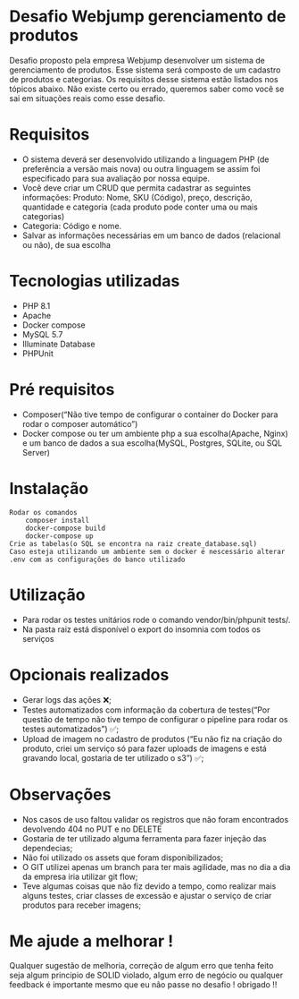 <h1 class="code-line" data-line-start=0 data-line-end=1 ><a id="Desafio_Webjump_gerenciamento_de_produtos_0"></a>Desafio Webjump gerenciamento de produtos</h1>
<p class="has-line-data" data-line-start="1" data-line-end="2">Desafio proposto pela empresa Webjump  desenvolver um sistema de gerenciamento de produtos. Esse sistema será composto de um cadastro de produtos e categorias. Os requisitos desse sistema estão listados nos tópicos abaixo. Não existe certo ou errado, queremos saber como você se sai em situações reais como esse desafio.</p>
<h1 class="code-line" data-line-start=3 data-line-end=4 ><a id="Requisitos_3"></a>Requisitos</h1>
<ul>
<li class="has-line-data" data-line-start="4" data-line-end="5">O sistema deverá ser desenvolvido utilizando a linguagem PHP (de preferência a versão mais nova) ou outra linguagem se assim foi especificado para sua avaliação por nossa equipe.</li>
<li class="has-line-data" data-line-start="5" data-line-end="6">Você deve criar um CRUD que permita cadastrar as seguintes informações: Produto: Nome, SKU (Código), preço, descrição, quantidade e categoria (cada produto pode conter uma ou mais categorias)</li>
<li class="has-line-data" data-line-start="6" data-line-end="7">Categoria: Código e nome.</li>
<li class="has-line-data" data-line-start="7" data-line-end="9">Salvar as informações necessárias em um banco de dados (relacional ou não), de sua escolha</li>
</ul>
<h1 class="code-line" data-line-start=9 data-line-end=10 ><a id="Tecnologias_utilizadas_9"></a>Tecnologias utilizadas</h1>
<ul>
<li class="has-line-data" data-line-start="10" data-line-end="11">PHP 8.1</li>
<li class="has-line-data" data-line-start="11" data-line-end="12">Apache</li>
<li class="has-line-data" data-line-start="12" data-line-end="13">Docker compose</li>
<li class="has-line-data" data-line-start="13" data-line-end="14">MySQL 5.7</li>
<li class="has-line-data" data-line-start="14" data-line-end="15">Illuminate Database</li>
<li class="has-line-data" data-line-start="15" data-line-end="17">PHPUnit</li>
</ul>
<h1 class="code-line" data-line-start=17 data-line-end=18 ><a id="Pr_requisitos_17"></a>Pré requisitos</h1>
<ul>
<li class="has-line-data" data-line-start="18" data-line-end="19">Composer(“Não tive tempo de configurar o container do Docker para rodar o composer automático”)</li>
<li class="has-line-data" data-line-start="19" data-line-end="21">Docker compose ou ter um ambiente php a sua escolha(Apache, Nginx) e um banco de dados a sua escolha(MySQL, Postgres, SQLite, ou SQL Server)</li>
</ul>
<h1 class="code-line" data-line-start=21 data-line-end=22 ><a id="Instalao_21"></a>Instalação</h1>
<pre><code>Rodar os comandos
    composer install
    docker-compose build
    docker-compose up
Crie as tabelas(o SQL se encontra na raiz create_database.sql)
Caso esteja utilizando um ambiente sem o docker é nescessário alterar .env com as configurações do banco utilizado
</code></pre>
<h1 class="code-line" data-line-start=29 data-line-end=30 ><a id="Utilizao_29"></a>Utilização</h1>
<ul>
<li class="has-line-data" data-line-start="30" data-line-end="31">Para rodar os testes unitários rode o comando vendor/bin/phpunit tests/.</li>
<li class="has-line-data" data-line-start="31" data-line-end="33">Na pasta raiz está disponível o export do insomnia com todos os serviços</li>
</ul>
<h1 class="code-line" data-line-start=33 data-line-end=34 ><a id="Opcionais_realizados_33"></a>Opcionais realizados</h1>
<ul>
<li class="has-line-data" data-line-start="34" data-line-end="35">Gerar logs das ações ❌;</li>
<li class="has-line-data" data-line-start="35" data-line-end="36">Testes automatizados com informação da cobertura de testes(“Por questão de tempo não tive tempo de configurar o pipeline para rodar os testes automatizados”) ✅;</li>
<li class="has-line-data" data-line-start="36" data-line-end="38">Upload de imagem no cadastro de produtos (“Eu não fiz na criação do produto, criei um serviço só para fazer uploads de imagens e está gravando local, gostaria de ter utilizado o s3”) ✅;</li>
</ul>
<h1 class="code-line" data-line-start=38 data-line-end=39 ><a id="Observaes_38"></a>Observações</h1>
<ul>
<li class="has-line-data" data-line-start="40" data-line-end="41">Nos casos de uso faltou validar os registros que não foram encontrados devolvendo 404 no PUT e no DELETE</li>
<li class="has-line-data" data-line-start="41" data-line-end="42">Gostaria de ter utilizado alguma ferramenta para fazer injeção das dependecias;</li>
<li class="has-line-data" data-line-start="42" data-line-end="43">Não foi utilizado os assets que foram disponibilizados;</li>
<li class="has-line-data" data-line-start="43" data-line-end="44">O GIT utilizei apenas um branch para ter mais agilidade, mas no dia a dia da empresa iria utilizar git flow;</li>
<li class="has-line-data" data-line-start="44" data-line-end="46">Teve algumas coisas que não fiz devido a tempo, como realizar mais alguns testes, criar classes de excessão e ajustar o serviço de criar produtos para receber imagens;</li>
</ul>
<h1 class="code-line" data-line-start=46 data-line-end=47 ><a id="Me_ajude_a_melhorar__46"></a>Me ajude a melhorar !</h1>
<p class="has-line-data" data-line-start="48" data-line-end="49">Qualquer sugestão de melhoria, correção de algum erro que tenha feito seja algum principio de SOLID violado, algum erro de negócio ou qualquer feedback é importante mesmo que eu não passe no desafio ! obrigado !!</p>
